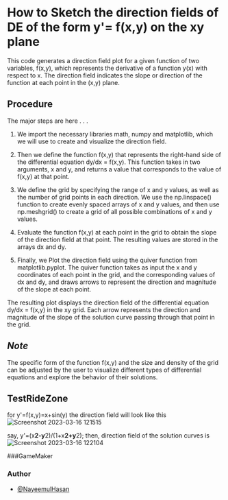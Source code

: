 
# How to Sketch the direction fields of DE of the form y'= f(x,y) on the xy plane
This code generates a direction field plot for a given function of two variables, f(x,y), which represents the derivative of a function y(x) with respect to x. The direction field indicates the slope or direction of the function at each point in the (x,y) plane.


## Procedure 

The major steps are here . . . 




1. We import the necessary libraries math, numpy and matplotlib, which we will use to create and visualize the direction field.

2. Then we define the function f(x,y) that represents the right-hand side of the differential equation dy/dx = f(x,y). This function takes in two arguments, x and y, and returns a value that corresponds to the value of f(x,y) at that point.

3. We define the grid by specifying the range of x and y values, as well as the number of grid points in each direction. We use the np.linspace() function to create evenly spaced arrays of x and y values, and then use np.meshgrid() to create a grid of all possible combinations of x and y values.

4. Evaluate the function f(x,y) at each point in the grid to obtain the slope of the direction field at that point. The resulting values are stored in the arrays dx and dy.

5. Finally, we Plot the direction field using the quiver function from matplotlib.pyplot. The quiver function takes as input the x and y coordinates of each point in the grid, and the corresponding values of dx and dy, and draws arrows to represent the direction and magnitude of the slope at each point.


The resulting plot displays the direction field of the differential equation dy/dx = f(x,y) in the xy grid. Each arrow represents the direction and magnitude of the slope of the solution curve passing through that point in the grid.




## *Note*

The specific form of the function f(x,y) and the size and density of the grid can be adjusted by the user to visualize different types of differential equations and explore the behavior of their solutions.


## TestRideZone

for y'=f(x,y)=x+sin(y) the direction field will look like this 
![Screenshot 2023-03-16 121515](https://user-images.githubusercontent.com/95640041/225531506-e2f0b005-45d0-4a42-a445-006e13f581b3.png)

say, y'=(x**2-y**2)/(1+x**2+y**2); then, direction field of the solution curves is
![Screenshot 2023-03-16 122104](https://user-images.githubusercontent.com/95640041/225532099-d711b636-3592-4e3a-a743-72ee0a3718f4.png)


###GameMaker



### Author

- [@NayeemulHasan](https://www.github.com/nayeemulhasan0)

